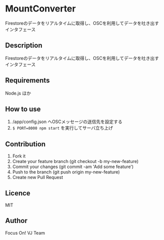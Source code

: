 # MountConverter
Firestoreのデータをリアルタイムに取得し、OSCを利用してデータを吐き出すインタフェース

## Description
Firestoreのデータをリアルタイムに取得し、OSCを利用してデータを吐き出すインタフェース

## Requirements
Node.js
ほか

## How to use
1. /app/config.json へOSCメッセージの送信先を設定する
2. `$ PORT=8000 npm start` を実行してサーバ立ち上げ

## Contribution
1. Fork it
2. Create your feature branch (git checkout -b my-new-feature)
3. Commit your changes (git commit -am 'Add some feature')
4. Push to the branch (git push origin my-new-feature)
5. Create new Pull Request

## Licence
MIT

## Author
Focus On! VJ Team